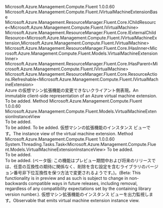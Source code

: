 <Type Name="IVirtualMachineExtension" FullName="Microsoft.Azure.Management.Compute.Fluent.IVirtualMachineExtension">
  <TypeSignature Language="C#" Value="public interface IVirtualMachineExtension : Microsoft.Azure.Management.Compute.Fluent.IVirtualMachineExtensionBase, Microsoft.Azure.Management.ResourceManager.Fluent.Core.IChildResource&lt;Microsoft.Azure.Management.Compute.Fluent.IVirtualMachine&gt;, Microsoft.Azure.Management.ResourceManager.Fluent.Core.IExternalChildResource&lt;Microsoft.Azure.Management.Compute.Fluent.IVirtualMachineExtension,Microsoft.Azure.Management.Compute.Fluent.IVirtualMachine&gt;, Microsoft.Azure.Management.ResourceManager.Fluent.Core.IHasInner&lt;Microsoft.Azure.Management.Compute.Fluent.Models.VirtualMachineExtensionInner&gt;, Microsoft.Azure.Management.ResourceManager.Fluent.Core.IHasParent&lt;Microsoft.Azure.Management.Compute.Fluent.IVirtualMachine&gt;, Microsoft.Azure.Management.ResourceManager.Fluent.Core.ResourceActions.IRefreshable&lt;Microsoft.Azure.Management.Compute.Fluent.IVirtualMachineExtension&gt;" />
  <TypeSignature Language="ILAsm" Value=".class public interface auto ansi abstract IVirtualMachineExtension implements class Microsoft.Azure.Management.Compute.Fluent.IVirtualMachineExtensionBase, class Microsoft.Azure.Management.ResourceManager.Fluent.Core.IChildResource`1&lt;class Microsoft.Azure.Management.Compute.Fluent.IVirtualMachine&gt;, class Microsoft.Azure.Management.ResourceManager.Fluent.Core.IExternalChildResource`2&lt;class Microsoft.Azure.Management.Compute.Fluent.IVirtualMachineExtension, class Microsoft.Azure.Management.Compute.Fluent.IVirtualMachine&gt;, class Microsoft.Azure.Management.ResourceManager.Fluent.Core.IHasInner`1&lt;class Microsoft.Azure.Management.Compute.Fluent.Models.VirtualMachineExtensionInner&gt;, class Microsoft.Azure.Management.ResourceManager.Fluent.Core.IHasName, class Microsoft.Azure.Management.ResourceManager.Fluent.Core.IHasParent`1&lt;class Microsoft.Azure.Management.Compute.Fluent.IVirtualMachine&gt;, class Microsoft.Azure.Management.ResourceManager.Fluent.Core.ResourceActions.IIndexable, class Microsoft.Azure.Management.ResourceManager.Fluent.Core.ResourceActions.IRefreshable`1&lt;class Microsoft.Azure.Management.Compute.Fluent.IVirtualMachineExtension&gt;" />
  <TypeSignature Language="DocId" Value="T:Microsoft.Azure.Management.Compute.Fluent.IVirtualMachineExtension" />
  <TypeSignature Language="VB.NET" Value="Public Interface IVirtualMachineExtension&#xA;Implements IChildResource(Of IVirtualMachine), IExternalChildResource(Of IVirtualMachineExtension, IVirtualMachine), IHasInner(Of VirtualMachineExtensionInner), IHasParent(Of IVirtualMachine), IRefreshable(Of IVirtualMachineExtension), IVirtualMachineExtensionBase" />
  <TypeSignature Language="F#" Value="type IVirtualMachineExtension = interface&#xA;    interface IVirtualMachineExtensionBase&#xA;    interface IHasInner&lt;VirtualMachineExtensionInner&gt;&#xA;    interface IExternalChildResource&lt;IVirtualMachineExtension, IVirtualMachine&gt;&#xA;    interface IChildResource&lt;IVirtualMachine&gt;&#xA;    interface IHasName&#xA;    interface IIndexable&#xA;    interface IHasParent&lt;IVirtualMachine&gt;&#xA;    interface IRefreshable&lt;IVirtualMachineExtension&gt;" />
  <AssemblyInfo>
    <AssemblyName>Microsoft.Azure.Management.Compute.Fluent</AssemblyName>
    <AssemblyVersion>1.0.0.60</AssemblyVersion>
  </AssemblyInfo>
  <Interfaces>
    <Interface>
      <InterfaceName>Microsoft.Azure.Management.Compute.Fluent.IVirtualMachineExtensionBase</InterfaceName>
    </Interface>
    <Interface>
      <InterfaceName>Microsoft.Azure.Management.ResourceManager.Fluent.Core.IChildResource&lt;Microsoft.Azure.Management.Compute.Fluent.IVirtualMachine&gt;</InterfaceName>
    </Interface>
    <Interface>
      <InterfaceName>Microsoft.Azure.Management.ResourceManager.Fluent.Core.IExternalChildResource&lt;Microsoft.Azure.Management.Compute.Fluent.IVirtualMachineExtension,Microsoft.Azure.Management.Compute.Fluent.IVirtualMachine&gt;</InterfaceName>
    </Interface>
    <Interface>
      <InterfaceName>Microsoft.Azure.Management.ResourceManager.Fluent.Core.IHasInner&lt;Microsoft.Azure.Management.Compute.Fluent.Models.VirtualMachineExtensionInner&gt;</InterfaceName>
    </Interface>
    <Interface>
      <InterfaceName>Microsoft.Azure.Management.ResourceManager.Fluent.Core.IHasParent&lt;Microsoft.Azure.Management.Compute.Fluent.IVirtualMachine&gt;</InterfaceName>
    </Interface>
    <Interface>
      <InterfaceName>Microsoft.Azure.Management.ResourceManager.Fluent.Core.ResourceActions.IRefreshable&lt;Microsoft.Azure.Management.Compute.Fluent.IVirtualMachineExtension&gt;</InterfaceName>
    </Interface>
  </Interfaces>
  <Docs>
    <summary>
            <span data-ttu-id="91499-101">Azure の仮想マシン拡張機能の変更できないクライアント側表現。</span><span class="sxs-lookup"><span data-stu-id="91499-101">An immutable client-side representation of an Azure virtual machine extension.</span></span>
            </summary>
    <remarks>To be added.</remarks>
  </Docs>
  <Members>
    <Member MemberName="GetInstanceView">
      <MemberSignature Language="C#" Value="public Microsoft.Azure.Management.Compute.Fluent.Models.VirtualMachineExtensionInstanceView GetInstanceView ();" />
      <MemberSignature Language="ILAsm" Value=".method public hidebysig newslot virtual instance class Microsoft.Azure.Management.Compute.Fluent.Models.VirtualMachineExtensionInstanceView GetInstanceView() cil managed" />
      <MemberSignature Language="DocId" Value="M:Microsoft.Azure.Management.Compute.Fluent.IVirtualMachineExtension.GetInstanceView" />
      <MemberSignature Language="VB.NET" Value="Public Function GetInstanceView () As VirtualMachineExtensionInstanceView" />
      <MemberSignature Language="F#" Value="abstract member GetInstanceView : unit -&gt; Microsoft.Azure.Management.Compute.Fluent.Models.VirtualMachineExtensionInstanceView" Usage="iVirtualMachineExtension.GetInstanceView " />
      <MemberType>Method</MemberType>
      <AssemblyInfo>
        <AssemblyName>Microsoft.Azure.Management.Compute.Fluent</AssemblyName>
        <AssemblyVersion>1.0.0.60</AssemblyVersion>
      </AssemblyInfo>
      <ReturnValue>
        <ReturnType>Microsoft.Azure.Management.Compute.Fluent.Models.VirtualMachineExtensionInstanceView</ReturnType>
      </ReturnValue>
      <Parameters />
      <Docs>
        <summary>To be added.</summary>
        <returns>To be added.</returns>
        <remarks>To be added.</remarks>
        <return><span data-ttu-id="91499-102">仮想マシンの拡張機能のインスタンス ビューです。</span><span class="sxs-lookup"><span data-stu-id="91499-102">The instance view of the virtual machine extension.</span></span></return>
      </Docs>
    </Member>
    <Member MemberName="GetInstanceViewAsync">
      <MemberSignature Language="C#" Value="public System.Threading.Tasks.Task&lt;Microsoft.Azure.Management.Compute.Fluent.Models.VirtualMachineExtensionInstanceView&gt; GetInstanceViewAsync (System.Threading.CancellationToken cancellationToken = null);" />
      <MemberSignature Language="ILAsm" Value=".method public hidebysig newslot virtual instance class System.Threading.Tasks.Task`1&lt;class Microsoft.Azure.Management.Compute.Fluent.Models.VirtualMachineExtensionInstanceView&gt; GetInstanceViewAsync(valuetype System.Threading.CancellationToken cancellationToken) cil managed" />
      <MemberSignature Language="DocId" Value="M:Microsoft.Azure.Management.Compute.Fluent.IVirtualMachineExtension.GetInstanceViewAsync(System.Threading.CancellationToken)" />
      <MemberSignature Language="F#" Value="abstract member GetInstanceViewAsync : System.Threading.CancellationToken -&gt; System.Threading.Tasks.Task&lt;Microsoft.Azure.Management.Compute.Fluent.Models.VirtualMachineExtensionInstanceView&gt;" Usage="iVirtualMachineExtension.GetInstanceViewAsync cancellationToken" />
      <MemberType>Method</MemberType>
      <AssemblyInfo>
        <AssemblyName>Microsoft.Azure.Management.Compute.Fluent</AssemblyName>
        <AssemblyVersion>1.0.0.60</AssemblyVersion>
      </AssemblyInfo>
      <ReturnValue>
        <ReturnType>System.Threading.Tasks.Task&lt;Microsoft.Azure.Management.Compute.Fluent.Models.VirtualMachineExtensionInstanceView&gt;</ReturnType>
      </ReturnValue>
      <Parameters>
        <Parameter Name="cancellationToken" Type="System.Threading.CancellationToken" />
      </Parameters>
      <Docs>
        <param name="cancellationToken">To be added.</param>
        <summary>To be added.</summary>
        <returns>To be added.</returns>
        <remarks>
            <span data-ttu-id="91499-103">(ベータ版: この機能はプレビュー期間中および将来のリリースでは、任意の互換性の期待に関係なく、削除を含む設定を含むライブラリのバージョン番号非下位互換性を保つ方法で変更されるようです。)。</span><span class="sxs-lookup"><span data-stu-id="91499-103">(Beta: This functionality is in preview and as such is subject to change in non-backwards compatible ways in future releases, including removal, regardless of any compatibility expectations set by the containing library version number.).</span></span>
            </remarks>
        <return><span data-ttu-id="91499-104">仮想マシン拡張機能のインスタンス ビューを出力監視します。</span><span class="sxs-lookup"><span data-stu-id="91499-104">Observable that emits virtual machine extension instance view.</span></span></return>
      </Docs>
    </Member>
  </Members>
</Type>